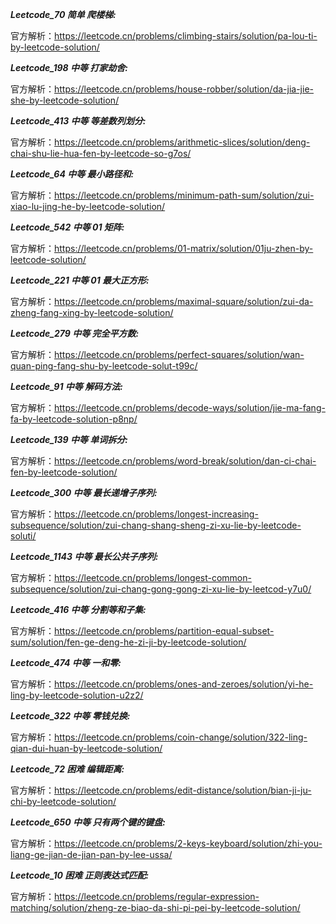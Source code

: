 **_Leetcode_70 简单 爬楼梯:_**

官方解析：https://leetcode.cn/problems/climbing-stairs/solution/pa-lou-ti-by-leetcode-solution/

**_Leetcode_198 中等 打家劫舍:_**

官方解析：https://leetcode.cn/problems/house-robber/solution/da-jia-jie-she-by-leetcode-solution/

**_Leetcode_413 中等 等差数列划分:_**

官方解析：https://leetcode.cn/problems/arithmetic-slices/solution/deng-chai-shu-lie-hua-fen-by-leetcode-so-g7os/

**_Leetcode_64 中等 最小路径和:_**

官方解析：https://leetcode.cn/problems/minimum-path-sum/solution/zui-xiao-lu-jing-he-by-leetcode-solution/

**_Leetcode_542 中等 01 矩阵:_**

官方解析：https://leetcode.cn/problems/01-matrix/solution/01ju-zhen-by-leetcode-solution/

**_Leetcode_221 中等 01 最大正方形:_**

官方解析：https://leetcode.cn/problems/maximal-square/solution/zui-da-zheng-fang-xing-by-leetcode-solution/

**_Leetcode_279 中等 完全平方数:_**

官方解析：https://leetcode.cn/problems/perfect-squares/solution/wan-quan-ping-fang-shu-by-leetcode-solut-t99c/

**_Leetcode_91 中等 解码方法:_**

官方解析：https://leetcode.cn/problems/decode-ways/solution/jie-ma-fang-fa-by-leetcode-solution-p8np/

**_Leetcode_139 中等 单词拆分:_**

官方解析：https://leetcode.cn/problems/word-break/solution/dan-ci-chai-fen-by-leetcode-solution/

**_Leetcode_300 中等 最长递增子序列:_**

官方解析：https://leetcode.cn/problems/longest-increasing-subsequence/solution/zui-chang-shang-sheng-zi-xu-lie-by-leetcode-soluti/

**_Leetcode_1143 中等 最长公共子序列:_**

官方解析：https://leetcode.cn/problems/longest-common-subsequence/solution/zui-chang-gong-gong-zi-xu-lie-by-leetcod-y7u0/

**_Leetcode_416 中等 分割等和子集:_**

官方解析：https://leetcode.cn/problems/partition-equal-subset-sum/solution/fen-ge-deng-he-zi-ji-by-leetcode-solution/

**_Leetcode_474 中等 一和零:_**

官方解析：https://leetcode.cn/problems/ones-and-zeroes/solution/yi-he-ling-by-leetcode-solution-u2z2/

**_Leetcode_322 中等 零钱兑换:_**

官方解析：https://leetcode.cn/problems/coin-change/solution/322-ling-qian-dui-huan-by-leetcode-solution/

**_Leetcode_72 困难 编辑距离:_**

官方解析：https://leetcode.cn/problems/edit-distance/solution/bian-ji-ju-chi-by-leetcode-solution/

**_Leetcode_650 中等 只有两个键的键盘:_**

官方解析：https://leetcode.cn/problems/2-keys-keyboard/solution/zhi-you-liang-ge-jian-de-jian-pan-by-lee-ussa/

**_Leetcode_10 困难 正则表达式匹配:_**

官方解析：https://leetcode.cn/problems/regular-expression-matching/solution/zheng-ze-biao-da-shi-pi-pei-by-leetcode-solution/